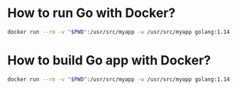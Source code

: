 # How to run Go with Docker?

```bash
docker run --rm -v "$PWD":/usr/src/myapp -w /usr/src/myapp golang:1.14 go run hello.go
```

# How to build Go app with Docker?

```bash
docker run --rm -v "$PWD":/usr/src/myapp -w /usr/src/myapp golang:1.14 go build hello.go
```
